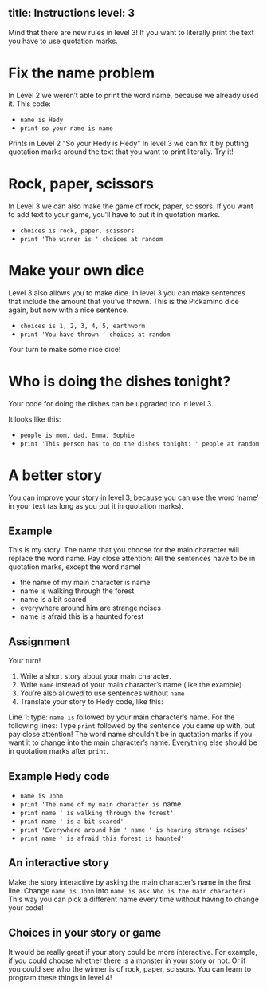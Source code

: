 title: Instructions
level: 3
---
Mind that there are new rules in level 3! If you want to literally print the text you have to use quotation marks.

# Fix the name problem
In Level 2 we weren’t able to print the word name, because we already used it.
This code:

* `name is Hedy`
* `print so your name is name`

Prints in Level 2 "So your Hedy is Hedy"
In level 3 we can fix it by putting quotation marks around the text that you want to print literally. Try it!

# Rock, paper, scissors
In Level 3 we can also make the game of rock, paper, scissors. If you want to add text to your game, you’ll have to put it in quotation marks.

* `choices is rock, paper, scissors`
* `print 'The winner is ' choices at random`

# Make your own dice
Level 3 also allows you to make dice. In level 3 you can make sentences that include the amount that you’ve thrown.
This is the Pickamino dice again, but now with a nice sentence.

* `choices is 1, 2, 3, 4, 5, earthworm`
* `print 'You have thrown ' choices at random`

Your turn to make some nice dice!

# Who is doing the dishes tonight?
Your code for doing the dishes can be upgraded too in level 3.

It looks like this:

* `people is mom, dad, Emma, Sophie`
* `print 'This person has to do the dishes tonight: ' people at random`

# A better story
You can improve your story in level 3, because you can use the word ‘name’ in your text (as long as you put it in quotation marks).

## Example
This is my story. The name that you choose for the main character will replace the word name. Pay close attention: All the sentences have to be in quotation marks, except the word name!

* the name of my main character is name
* name is walking through the forest
* name is a bit scared
* everywhere around him are strange noises
* name is afraid this is a haunted forest

## Assignment

Your turn!

1. Write a short story about your main character.
2. Write `name` instead of your main character’s name (like the example)
3. You’re also allowed to use sentences without `name`
4. Translate your story to Hedy code, like this:

Line 1: type: `name is` followed by your main character’s name.
For the following lines:
Type `print` followed by the sentence you came up with, but pay close attention! The word name shouldn’t be in quotation marks if you want it to change into the main character’s name. Everything else should be in quotation marks after `print`.

## Example Hedy code
* `name is John`
* `print 'The name of my main character is `name
* `print name ' is walking through the forest'`
* `print name ' is a bit scared'`
* `print 'Everywhere around him ' name ' is hearing strange noises'`
* `print name ' is afraid this forest is haunted'`

## An interactive story
Make the story interactive by asking the main character’s name in the first line. Change `name is John` into `name is ask Who is the main character?`
This way you can pick a different name every time without having to change your code!

## Choices in your story or game
It would be really great if your story could be more interactive. For example, if you could choose whether there is a monster in your story or not. Or if you could see who the winner is of rock, paper, scissors. You can learn to program these things in level 4!
